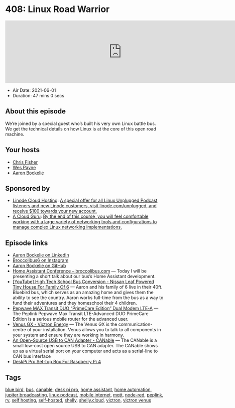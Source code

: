 # 408: Linux Road Warrior

<iframe src="https://player.fireside.fm/v2/RUkczH-V+8_s-1ElE?theme=dark" width="740" height="200" frameborder="0" scrolling="no"></iframe>

* Air Date: 2021-06-01
* Duration: 47 mins 0 secs

## About this episode

We’re joined by a special guest who’s built his very own Linux battle bus. We get the technical details on how Linux is at the core of this open road machine.

## Your hosts
* [Chris Fisher](https://linuxunplugged.com/hosts/chrislas)
* [Wes Payne](https://linuxunplugged.com/hosts/wes)
* [Aaron Bockelie](https://linuxunplugged.com/guests/bockelie)

## Sponsored by

  * [Linode Cloud Hosting](https://linode.com/unplugged): [A special offer for all Linux Unplugged Podcast listeners and new Linode customers, visit linode.com/unplugged, and receive $100 towards your new account. ](https://linode.com/unplugged)
  * [A Cloud Guru](https://linuxacademy.com/cp/modules/view/id/262/?utm_source=jupiter&utm_medium=cpc): [By the end of this course, you will feel comfortable working with a large variety of networking tools and configurations to manage complex Linux networking implementations.](https://linuxacademy.com/cp/modules/view/id/262/?utm_source=jupiter&utm_medium=cpc)



## Episode links

  * [Aaron Bockelie on LinkedIn](https://www.linkedin.com/in/aaron-bockelie/ "Aaron Bockelie on LinkedIn")
  * [Broccolibus6 on Instagram](https://www.instagram.com/broccolibus6/?hl=en "Broccolibus6 on Instagram")
  * [Aaron Bockelie on GitHub](https://github.com/aaronsb "Aaron Bockelie on GitHub")
  * [Home Assistant Conference – broccolibus.com](https://broccolibus.com/index.php/2020/12/13/home-assistant-conference/ "Home Assistant Conference – broccolibus.com") — Today I will be presenting a short talk about our bus’s Home Assistant development. 
  * [[YouTube] High Tech School Bus Conversion - Nissan Leaf Powered Tiny House For Family Of 6](https://www.youtube.com/watch?v=AoxVdvkfXEo&t=3s "\[YouTube\] High Tech School Bus Conversion - Nissan Leaf Powered Tiny House For Family Of 6") — Aaron and his family of 6 live in their 40ft. Bluebird bus, which serves as an amazing home and gives them the ability to see the country. Aaron works full-time from the bus as a way to fund their adventures and they homeschool their 4 children. 
  * [Pepwave MAX Transit DUO “PrimeCare Edition” Dual Modem LTE-A](https://www.mobilemusthave.com/Pepwave-MAX-Transit-DUO-PrimeCare-Edition-Dual-Modem-LTE-Advanced-Mobile-Router_p_127.html "Pepwave MAX Transit DUO “PrimeCare Edition” Dual Modem LTE-A") — The Peplink Pepwave Max Transit LTE-Advanced DUO PrimeCare Edition is a serious mobile router for the advanced user. 
  * [Venus GX - Victron Energy](https://www.victronenergy.com/panel-systems-remote-monitoring/venus-gx "Venus GX - Victron Energy") — The Venus GX is the communication-centre of your installation. Venus allows you to talk to all components in your system and ensure they are working in harmony. 
  * [An Open-Source USB to CAN Adapter - CANable](https://canable.io/ "An Open-Source USB to CAN Adapter - CANable") — The CANable is a small low-cost open source USB to CAN adapter. The CANable shows up as a virtual serial port on your computer and acts as a serial-line to CAN bus interface 
  * [DeskPi Pro Set-top Box For Raspberry Pi 4](https://deskpi.com/products/deskpi-pro-for-raspberry-pi-4 "DeskPi Pro Set-top Box For Raspberry Pi 4")



## Tags

[blue bird](https://linuxunplugged.com/tags/blue%20bird), [bus](https://linuxunplugged.com/tags/bus), [canable](https://linuxunplugged.com/tags/canable), [desk pi pro](https://linuxunplugged.com/tags/desk%20pi%20pro), [home assistant](https://linuxunplugged.com/tags/home%20assistant), [home automation](https://linuxunplugged.com/tags/home%20automation), [jupiter broadcasting](https://linuxunplugged.com/tags/jupiter%20broadcasting), [linux podcast](https://linuxunplugged.com/tags/linux%20podcast), [mobile internet](https://linuxunplugged.com/tags/mobile%20internet), [mqtt](https://linuxunplugged.com/tags/mqtt), [node-red](https://linuxunplugged.com/tags/node-red), [peplink](https://linuxunplugged.com/tags/peplink), [rv](https://linuxunplugged.com/tags/rv), [self hosting](https://linuxunplugged.com/tags/self%20hosting), [self-hosted](https://linuxunplugged.com/tags/self-hosted), [shelly](https://linuxunplugged.com/tags/shelly), [shelly.cloud](https://linuxunplugged.com/tags/shelly.cloud), [victron](https://linuxunplugged.com/tags/victron), [victron venus](https://linuxunplugged.com/tags/victron%20venus)